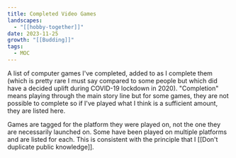 ```yaml
---
title: Completed Video Games
landscapes:
  - "[[hobby-together]]"
date: 2023-11-25
growth: "[[Budding]]"
tags:
  - MOC
---
```

A list of computer games I've completed, added to as I complete them (which is pretty rare I must say compared to some people but which did have a decided uplift during COVID-19 lockdown in 2020). "Completion" means playing through the main story line but for some games, they are not possible to complete so if I've played what I think is a sufficient amount, they are listed here.

Games are tagged for the platform they were played on, not the one they are necessarily launched on. Some have been played on multiple platforms and are listed for each. This is consistent with the principle that I [[Don't duplicate public knowledge]].